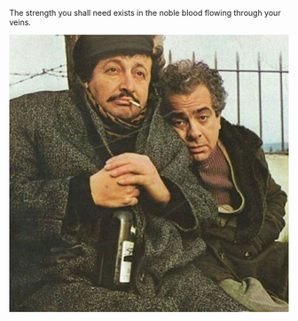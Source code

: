 The strength you shall need exists in the noble blood flowing through your veins.

![Daily Photo](photo.jpg)

